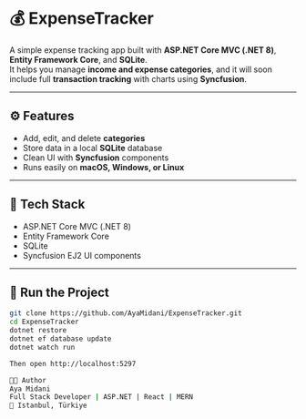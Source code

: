 # 💰 ExpenseTracker

A simple expense tracking app built with **ASP.NET Core MVC (.NET 8)**, **Entity Framework Core**, and **SQLite**.  
It helps you manage **income and expense categories**, and it will soon include full **transaction tracking** with charts using **Syncfusion**.

---

## ⚙️ Features
- Add, edit, and delete **categories**
- Store data in a local **SQLite** database
- Clean UI with **Syncfusion** components
- Runs easily on **macOS, Windows, or Linux**

---

## 🧩 Tech Stack
- ASP.NET Core MVC (.NET 8)
- Entity Framework Core
- SQLite
- Syncfusion EJ2 UI components

---

## 🚀 Run the Project
```bash
git clone https://github.com/AyaMidani/ExpenseTracker.git
cd ExpenseTracker
dotnet restore
dotnet ef database update
dotnet watch run

Then open http://localhost:5297

👩‍💻 Author
Aya Midani
Full Stack Developer | ASP.NET | React | MERN
📍 Istanbul, Türkiye
